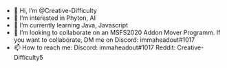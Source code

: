 - 👋 Hi, I’m @Creative-Difficulty
- 👀 I’m interested in Phyton, AI
- 🌱 I’m currently learning Java, Javascript
- 💞️ I’m looking to collaborate on an MSFS2020 Addon Mover Programm. If you want to collaborate, DM me on Discord: immaheadout#1017
- 📫 How to reach me: Discord: immaheadout#1017 Reddit: Creative-Difficulty5

<!---
Creative-Difficulty/Creative-Difficulty is a ✨ special ✨ repository because its `README.md` (this file) appears on your GitHub profile.
You can click the Preview link to take a look at your changes.
--->
